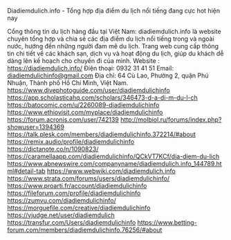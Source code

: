 Diadiemdulich.info - Tổng hợp địa điểm du lịch nổi tiếng đang cực hot hiện nay


Cổng thông tin du lịch hàng đầu tại Việt Nam: diadiemdulich.info là website chuyên tổng hợp và chia sẻ các địa điểm du lịch nổi tiếng trong và ngoài nước, hướng đến những người đam mê du lịch. Trang web cung cấp thông tin chi tiết về các khách sạn, dịch vụ và hoạt động du lịch, giúp du khách dễ dàng lên kế hoạch cho chuyến đi của mình.
Website : https://diadiemdulich.info/
Điện thoại: 0932 31 41 51
Email: diadiemdulichinfo@gmail.com
Địa chỉ: 64 Cù Lao, Phường 2, quận Phú Nhuận, Thành phố Hồ Chí Minh, Việt Nam.
https://www.divephotoguide.com/user/diadiemdulichinfo
https://app.scholasticahq.com/scholars/346473-d-a-di-m-du-l-ch
https://batocomic.com/u/2260089-diadiemdulichinfo
https://www.ethiovisit.com/myplace/diadiemdulichinfo
https://forum.acronis.com/user/742139
http://molbiol.ru/forums/index.php?showuser=1394369
https://talk.plesk.com/members/diadiemdulichinfo.372214/#about
https://remix.audio/profile/diadiemdulichinfo
https://dictanote.co/n/1090823/
https://caramellaapp.com/diadiemdulichinfo/QCkVT7KCf/dia-diem-du-lich
https://www.abnewswire.com/companyname/diadiemdulich.info_144789.html#detail-tab
https://www.webwiki.com/diadiemdulich.info
https://www.strata.com/forums/users/diadiemdulichinfo/
https://www.proarti.fr/account/diadiemdulichinfo
https://fileforum.com/profile/diadiemdulichinfo
https://zumvu.com/diadiemdulichinfo/
https://morguefile.com/creative/diadiemdulichinfo
https://vjudge.net/user/diadiemdulich
https://transfur.com/Users/diadiemdulichinfo
https://www.betting-forum.com/members/diadiemdulichinfo.76256/#about